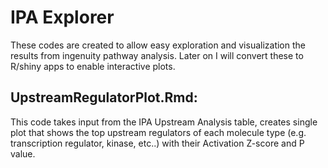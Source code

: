 IPA Explorer 
=======================

These codes are created to allow easy exploration and visualization the results from ingenuity pathway analysis. Later on I will convert these to R/shiny apps to enable interactive plots. 


UpstreamRegulatorPlot.Rmd:
-----------

This code takes input from the IPA Upstream Analysis table, creates single plot that shows the top upstream regulators of each molecule type (e.g. transcription regulator, kinase, etc..) with their Activation Z-score and P value.